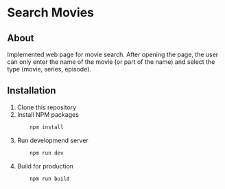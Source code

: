 # Search Movies  

## About
Implemented web page for movie search. After opening the page, the user can only enter the name of the movie (or part of the name) and select the type (movie, series, episode).

## Installation

1. Clone this repository
2. Install NPM packages
    ```bash
        npm install
    ```
3. Run developmend server
    ```bash
        npm run dev
    ```
4. Build for production
    ```bash
        npm run build
    ```